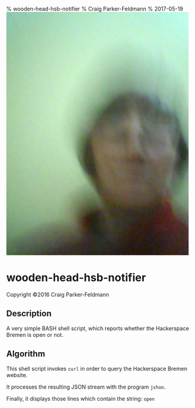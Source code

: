 % wooden-head-hsb-notifier
% Craig Parker-Feldmann
% 2017-05-19
![Wooden head](./images/whhn-01.jpg)
# wooden-head-hsb-notifier

Copyright ©2016 Craig Parker-Feldmann

## Description

A very simple BASH shell script, which reports whether the
Hackerspace Bremen is open or not.

## Algorithm

This shell script invokes ``curl`` in order to query the
Hackerspace Bremen website.

It processes the resulting JSON stream with the
program ``jshon``.

Finally, it displays those lines which contain the
string: ``open``

<!-- Local Variables: -->
<!-- mode: markdown -->
<!-- tab-width: 4 -->
<!-- End: -->

<!-- EOF -->
